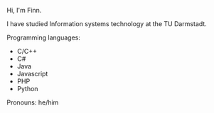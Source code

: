 Hi, I'm Finn.

I have studied Information systems technology at the TU Darmstadt.

Programming languages:
- C/C++
- C#
- Java
- Javascript
- PHP
- Python

Pronouns: he/him


